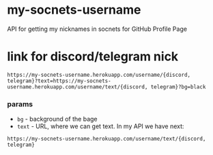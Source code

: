 # my-socnets-username
API for getting my nicknames in socnets for GitHub Profile Page

# link for discord/telegram nick
```
https://my-socnets-username.herokuapp.com/username/{discord, telegram}?text=https://my-socnets-username.herokuapp.com/username/text/{discord, telegram}?bg=black
```
### params
- `bg` - background of the bage
- `text` - URL, where we can get text. In my API we have next:
```
https://my-socnets-username.herokuapp.com/username/text/{discord, telegram}
```
